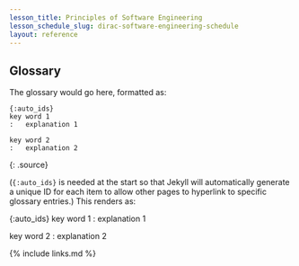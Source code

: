 ```yaml
---
lesson_title: Principles of Software Engineering
lesson_schedule_slug: dirac-software-engineering-schedule
layout: reference
---
```


## Glossary

The glossary would go here, formatted as:

~~~
{:auto_ids}
key word 1
:   explanation 1

key word 2
:   explanation 2
~~~
{: .source}

(`{:auto_ids}` is needed at the start
so that Jekyll will automatically generate a unique ID for each item
to allow other pages to hyperlink to specific glossary entries.)
This renders as:

{:auto_ids}
key word 1
:   explanation 1

key word 2
:   explanation 2

{% include links.md %}
